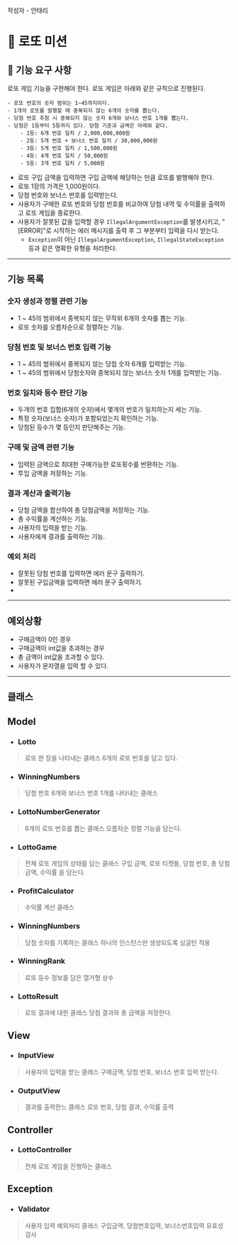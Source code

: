작성자 - 안태리

# 🎰 로또 미션

## 🚀 기능 요구 사항

로또 게임 기능을 구현해야 한다. 로또 게임은 아래와 같은 규칙으로 진행된다.

```
- 로또 번호의 숫자 범위는 1~45까지이다.
- 1개의 로또를 발행할 때 중복되지 않는 6개의 숫자를 뽑는다.
- 당첨 번호 추첨 시 중복되지 않는 숫자 6개와 보너스 번호 1개를 뽑는다.
- 당첨은 1등부터 5등까지 있다. 당첨 기준과 금액은 아래와 같다.
    - 1등: 6개 번호 일치 / 2,000,000,000원
    - 2등: 5개 번호 + 보너스 번호 일치 / 30,000,000원
    - 3등: 5개 번호 일치 / 1,500,000원
    - 4등: 4개 번호 일치 / 50,000원
    - 5등: 3개 번호 일치 / 5,000원
```

- 로또 구입 금액을 입력하면 구입 금액에 해당하는 만큼 로또를 발행해야 한다.
- 로또 1장의 가격은 1,000원이다.
- 당첨 번호와 보너스 번호를 입력받는다.
- 사용자가 구매한 로또 번호와 당첨 번호를 비교하여 당첨 내역 및 수익률을 출력하고 로또 게임을 종료한다.
- 사용자가 잘못된 값을 입력할 경우 `IllegalArgumentException`를 발생시키고, "[ERROR]"로 시작하는 에러 메시지를 출력 후 그 부분부터 입력을 다시 받는다.
    - `Exception`이 아닌 `IllegalArgumentException`, `IllegalStateException` 등과 같은 명확한 유형을 처리한다.

------------------------

## 기능 목록

### 숫자 생성과 정렬 관련 기능
- 1 ~ 45의 범위에서 중복되지 않는 무작위 6개의 숫자를 뽑는 기능.
- 로또 숫자를 오름차순으로 정렬하는 기능.
### 당첨 번호 및 보너스 번호 입력 기능
- 1 ~ 45의 범위에서 중복되지 않는 당첨 숫자 6개를 입력받는 기능.
- 1 ~ 45의 범위에서 당첨숫자와 중복되지 않는 보너스 숫자 1개를 입력받는 기능.
### 번호 일치와 등수 판단 기능
- 두개의 번호 집합(6개의 숫자)에서 몇개의 번호가 일치하는지 세는 기능.
- 특정 숫자(보너스 숫자)가 포함되었는지 확인하는 기능.
- 당첨된 등수가 몇 등인지 판단해주는 기능.
### 구매 및 금액 관련 기능
- 입력된 금액으로 최대한 구매가능한 로또횟수를 반환하는 기능.
- 투입 금액을 저장하는 기능.
### 결과 계산과 출력기능
- 당첨 금액을 합산하여 총 당첨금액을 저장하는 기능.
- 총 수익률을 계산하는 기능.
- 사용자의 입력을 받는 기능.
- 사용자에게 결과를 출력하는 기능.
### 예외 처리
- 잘못된 당첨 번호를 입력하면 에러 문구 출력하기.
- 잘못된 구입금액을 입력하면 에러 문구 출력하기.
- 
---------------------------------------
## 예외상황
- 구매금액이 0인 경우
- 구매금액이 int값을 초과하는 경우
- 총 금액이 int값을 초과할 수 있다.
- 사용자가 문자열을 입력 할 수 있다.
----------------------------------
## 클래스

## Model
- ### Lotto
> 로또 한 장을 나타내는 클래스
> 6개의 로또 번호를 담고 있다.

- ### WinningNumbers
> 당첨 번호 6개와 보너스 번호 1개를 나타내는 클래스

- ### LottoNumberGenerator
> 6개의 로또 번호를 뽑는 클래스
> 오름차순 정렬 기능을 담는다.

- ### LottoGame
> 전체 로또 게임의 상태를 담는 클래스
> 구입 금액, 로또 티켓들, 당첨 번호, 총 당첨 금액, 수익률 을 담는다.

- ### ProfitCalculator
> 수익률 계산 클래스

- ### WinningNumbers
> 당첨 숫자를 기록하는 클래스
> 하나의 인스턴스만 생성되도록 싱글턴 적용

- ### WinningRank
> 로또 등수 정보를 담은 열거형 상수

- ### LottoResult
> 로또 결과에 대한 클래스
> 당첨 결과와 총 금액을 저장한다.

## View
- ### InputView
> 사용자의 입력을 받는 클래스
> 구매금액, 당첨 번호, 보너스 번호 입력 받는다.

- ### OutputView
> 결과를 출력한느 클래스
> 로또 번호, 당첨 결과, 수익률 출력


## Controller
- ### LottoController
> 전체 로또 게임을 진행하는 클래스


## Exception
- ### Validator
> 사용자 입력 예외처리 클래스
> 구입금액, 당첨번호입력, 보너스번호입력 유효성 검사

